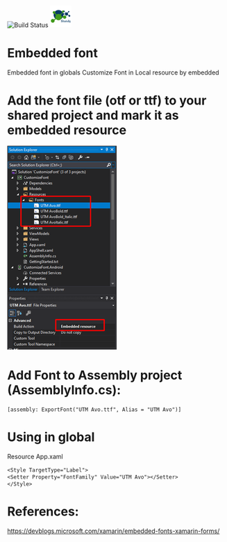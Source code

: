 ![Build Status](https://travis-ci.org/joemccann/dillinger.svg?branch=master) <img src="/images/icon.png" width="50" height="50" />
# Embedded font
Embedded font in globals
Customize Font in Local resource by embedded

# Add the font file (otf or ttf) to your shared project and mark it as embedded resource

![embedded-source](images/embeddedsource.png)

# Add Font to Assembly project  (AssemblyInfo.cs):
```
[assembly: ExportFont("UTM Avo.ttf", Alias = "UTM Avo")]
```
# Using in global
Resource App.xaml
```
<Style TargetType="Label">
<Setter Property="FontFamily" Value="UTM Avo"></Setter>
</Style>
```
# References:
https://devblogs.microsoft.com/xamarin/embedded-fonts-xamarin-forms/
